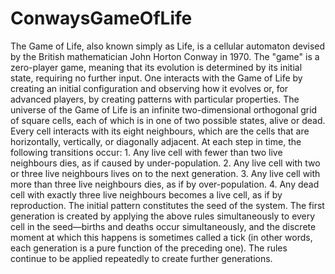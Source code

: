 # ConwaysGameOfLife
The Game of Life, also known simply as Life, is a cellular automaton devised by the British mathematician John Horton Conway in 1970.  The "game" is a zero-player game, meaning that its evolution is determined by its initial state, requiring no further input. One interacts with the Game of Life by creating an initial configuration and observing how it evolves or, for advanced players, by creating patterns with particular properties.  The universe of the Game of Life is an infinite two-dimensional orthogonal grid of square cells, each of which is in one of two possible states, alive or dead. Every cell interacts with its eight neighbours, which are the cells that are horizontally, vertically, or diagonally adjacent. At each step in time, the following transitions occur:  1. Any live cell with fewer than two live neighbours dies, as if caused by under-population. 2. Any live cell with two or three live neighbours lives on to the next generation. 3. Any live cell with more than three live neighbours dies, as if by over-population. 4. Any dead cell with exactly three live neighbours becomes a live cell, as if by reproduction.  The initial pattern constitutes the seed of the system. The first generation is created by applying the above rules simultaneously to every cell in the seed—births and deaths occur simultaneously, and the discrete moment at which this happens is sometimes called a tick (in other words, each generation is a pure function of the preceding one). The rules continue to be applied repeatedly to create further generations.
